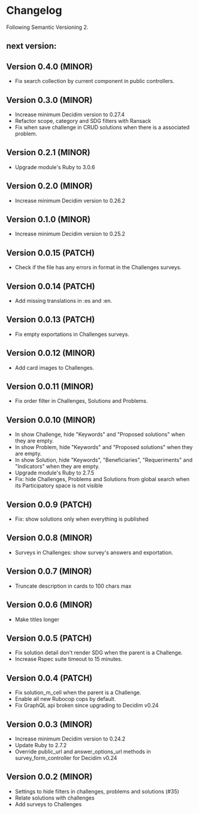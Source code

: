 # Changelog
Following Semantic Versioning 2.

## next version:

## Version 0.4.0 (MINOR)
- Fix search collection by current component in public controllers.

## Version 0.3.0 (MINOR)
- Increase minimum Decidim version to 0.27.4
- Refactor scope, category and SDG filters with Ransack
- Fix when save challenge in CRUD solutions when there is a associated problem.

## Version 0.2.1 (MINOR)
- Upgrade module's Ruby to 3.0.6

## Version 0.2.0 (MINOR)
- Increase minimum Decidim version to 0.26.2

## Version 0.1.0 (MINOR)
- Increase minimum Decidim version to 0.25.2

## Version 0.0.15 (PATCH)
- Check if the file has any errors in format in the Challenges surveys.

## Version 0.0.14 (PATCH)
- Add missing translations in :es and :en.

## Version 0.0.13 (PATCH)
- Fix empty exportations in Challenges surveys.

## Version 0.0.12 (MINOR)
- Add card images to Challenges.

## Version 0.0.11 (MINOR)
- Fix order filter in Challenges, Solutions and Problems.

## Version 0.0.10 (MINOR)
- In show Challenge, hide "Keywords" and "Proposed solutions" when they are empty.
- In show Problem, hide "Keywords" and "Proposed solutions" when they are empty.
- In show Solution, hide "Keywords", "Beneficiaries", "Requeriments" and "Indicators" when they are empty.
- Upgrade module's Ruby to 2.7.5
- Fix: hide Challenges, Problems and Solutions from global search when its Participatory space is not visible

## Version 0.0.9 (PATCH)
- Fix: show solutions only when everything is published

## Version 0.0.8 (MINOR)
- Surveys in Challenges: show survey's answers and exportation.

## Version 0.0.7 (MINOR)
- Truncate description in cards to 100 chars max

## Version 0.0.6 (MINOR)
- Make titles longer

## Version 0.0.5 (PATCH)
- Fix solution detail don't render SDG when the parent is a Challenge.
- Increase Rspec suite timeout to 15 minutes.

## Version 0.0.4 (PATCH)
- Fix solution_m_cell when the parent is a Challenge.
- Enable all new Rubocop cops by default.
- Fix GraphQL api broken since upgrading to Decidim v0.24

## Version 0.0.3 (MINOR)
- Increase minimum Decidim version to 0.24.2
- Update Ruby to 2.7.2
- Override public_url and answer_options_url methods in survey_form_controller for Decidim v0.24 

## Version 0.0.2 (MINOR)
- Settings to hide filters in challenges, problems and solutions (#35)
- Relate solutions with challenges
- Add surveys to Challenges
